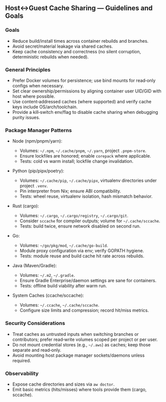 ## Host↔Guest Cache Sharing — Guidelines and Goals

### Goals

- Reduce build/install times across container rebuilds and branches.
- Avoid secret/material leakage via shared caches.
- Keep cache consistency and correctness (no silent corruption, deterministic
  rebuilds when needed).

### General Principles

- Prefer Docker volumes for persistence; use bind mounts for read‑only
  configs when necessary.
- Set clear ownership/permissions by aligning container user UID/GID with host
  where possible.
- Use content‑addressed caches (where supported) and verify cache keys
  include OS/arch/toolchain.
- Provide a kill‑switch env/flag to disable cache sharing when debugging
  purity issues.

### Package Manager Patterns

- Node (npm/pnpm/yarn):
  - Volumes: `~/.npm`, `~/.cache/pnpm`, `~/.yarn`, project `.pnpm-store`.
  - Ensure lockfiles are honored; enable `corepack` where applicable.
  - Tests: cold vs warm install; lockfile change invalidation.

- Python (pip/pipx/poetry):
  - Volumes: `~/.cache/pip`, `~/.cache/pipx`, virtualenv directories under
    project `.venv`.
  - Pin interpreter from Nix; ensure ABI compatibility.
  - Tests: wheel reuse, virtualenv isolation, hash mismatch behavior.

- Rust (cargo):
  - Volumes: `~/.cargo`, `~/.cargo/registry`, `~/.cargo/git`.
  - Consider `sccache` for compiler outputs; volume for `~/.cache/sccache`.
  - Tests: build twice, ensure network disabled on second run.

- Go:
  - Volumes: `~/go/pkg/mod`, `~/.cache/go-build`.
  - Module proxy configuration via env; verify GOPATH hygiene.
  - Tests: module reuse and build cache hit rate across rebuilds.

- Java (Maven/Gradle):
  - Volumes: `~/.m2`, `~/.gradle`.
  - Ensure Gradle Enterprise/daemon settings are sane for containers.
  - Tests: offline build viability after warm run.

- System Caches (ccache/sccache):
  - Volumes: `~/.ccache`, `~/.cache/sccache`.
  - Configure size limits and compression; record hit/miss metrics.

### Security Considerations

- Treat caches as untrusted inputs when switching branches or contributors;
  prefer read‑write volumes scoped per project or per user.
- Do not mount credential stores (e.g., `~/.aws`) as caches; keep those
  separate and read‑only.
- Avoid mounting host package manager sockets/daemons unless required.

### Observability

- Expose cache directories and sizes via `aw doctor`.
- Emit basic metrics (hits/misses) where tools provide them (cargo, sccache).
